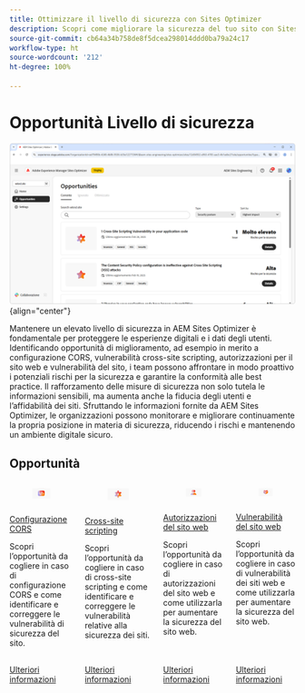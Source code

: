 ```yaml
---
title: Ottimizzare il livello di sicurezza con Sites Optimizer
description: Scopri come migliorare la sicurezza del tuo sito con Sites Optimizer.
source-git-commit: cb64a34b758de8f5dcea298014ddd0ba79a24c17
workflow-type: ht
source-wordcount: '212'
ht-degree: 100%

---
```



# Opportunità Livello di sicurezza

![Opportunità Livello di sicurezza](./assets/security-posture/hero.png){align="center"}

Mantenere un elevato livello di sicurezza in AEM Sites Optimizer è fondamentale per proteggere le esperienze digitali e i dati degli utenti. Identificando opportunità di miglioramento, ad esempio in merito a configurazione CORS, vulnerabilità cross-site scripting, autorizzazioni per il sito web e vulnerabilità del sito, i team possono affrontare in modo proattivo i potenziali rischi per la sicurezza e garantire la conformità alle best practice. Il rafforzamento delle misure di sicurezza non solo tutela le informazioni sensibili, ma aumenta anche la fiducia degli utenti e l’affidabilità dei siti. Sfruttando le informazioni fornite da AEM Sites Optimizer, le organizzazioni possono monitorare e migliorare continuamente la propria posizione in materia di sicurezza, riducendo i rischi e mantenendo un ambiente digitale sicuro.

## Opportunità


<!-- CARDS

* ../documentation/opportunities/cors-configuration.md
  {title=CORS configuration}
  {image=../assets/common/card-code.png}
* ../documentation/opportunities/cross-site-scripting.md
  {title=Cross-site scripting}
  {image=../assets/common/card-gear.png}
* ../documentation/opportunities/website-permissions.md  
  {title=Website permissions}
  {image=../assets/common/card-people.png}
* ../documentation/opportunities//website-vulnerabilities.md
  {title=Website vulnerabilities}
  {image=../assets/common/card-puzzle.png}

-->
<!-- START CARDS HTML - DO NOT MODIFY BY HAND -->
<div class="columns">
    <div class="column is-half-tablet is-half-desktop is-one-third-widescreen" aria-label="CORS configuration">
        <div class="card" style="height: 100%; display: flex; flex-direction: column; height: 100%;">
            <div class="card-image">
                <figure class="image x-is-16by9">
                    <a href="../documentation/opportunities/cors-configuration.md" title="Configurazione CORS" target="_blank" rel="referrer">
                        <img class="is-bordered-r-small" src="../assets/common/card-code.png" alt="Configurazione CORS"
                             style="width: 100%; aspect-ratio: 16 / 9; object-fit: cover; overflow: hidden; display: block; margin: auto;">
                    </a>
                </figure>
            </div>
            <div class="card-content is-padded-small" style="display: flex; flex-direction: column; flex-grow: 1; justify-content: space-between;">
                <div class="top-card-content">
                    <p class="headline is-size-6 has-text-weight-bold">
                        <a href="../documentation/opportunities/cors-configuration.md" target="_blank" rel="referrer" title="Configurazione CORS">Configurazione CORS</a>
                    </p>
                    <p class="is-size-6">Scopri l’opportunità da cogliere in caso di configurazione CORS e come identificare e correggere le vulnerabilità di sicurezza del sito.</p>
                </div>
                <a href="../documentation/opportunities/cors-configuration.md" target="_blank" rel="referrer" class="spectrum-Button spectrum-Button--outline spectrum-Button--primary spectrum-Button--sizeM" style="align-self: flex-start; margin-top: 1rem;">
                    <span class="spectrum-Button-label has-no-wrap has-text-weight-bold">Ulteriori informazioni</span>
                </a>
            </div>
        </div>
    </div>
    <div class="column is-half-tablet is-half-desktop is-one-third-widescreen" aria-label="Cross-site scripting">
        <div class="card" style="height: 100%; display: flex; flex-direction: column; height: 100%;">
            <div class="card-image">
                <figure class="image x-is-16by9">
                    <a href="../documentation/opportunities/cross-site-scripting.md" title="Cross-site scripting" target="_blank" rel="referrer">
                        <img class="is-bordered-r-small" src="../assets/common/card-gear.png" alt="Cross-site scripting"
                             style="width: 100%; aspect-ratio: 16 / 9; object-fit: cover; overflow: hidden; display: block; margin: auto;">
                    </a>
                </figure>
            </div>
            <div class="card-content is-padded-small" style="display: flex; flex-direction: column; flex-grow: 1; justify-content: space-between;">
                <div class="top-card-content">
                    <p class="headline is-size-6 has-text-weight-bold">
                        <a href="../documentation/opportunities/cross-site-scripting.md" target="_blank" rel="referrer" title="Cross-site scripting">Cross-site scripting</a>
                    </p>
                    <p class="is-size-6">Scopri l’opportunità da cogliere in caso di cross-site scripting e come identificare e correggere le vulnerabilità relative alla sicurezza dei siti.</p>
                </div>
                <a href="../documentation/opportunities/cross-site-scripting.md" target="_blank" rel="referrer" class="spectrum-Button spectrum-Button--outline spectrum-Button--primary spectrum-Button--sizeM" style="align-self: flex-start; margin-top: 1rem;">
                    <span class="spectrum-Button-label has-no-wrap has-text-weight-bold">Ulteriori informazioni</span>
                </a>
            </div>
        </div>
    </div>
    <div class="column is-half-tablet is-half-desktop is-one-third-widescreen" aria-label="Website permissions">
        <div class="card" style="height: 100%; display: flex; flex-direction: column; height: 100%;">
            <div class="card-image">
                <figure class="image x-is-16by9">
                    <a href="../documentation/opportunities/website-permissions.md" title="Autorizzazioni del sito web" target="_blank" rel="referrer">
                        <img class="is-bordered-r-small" src="../assets/common/card-people.png" alt="Autorizzazioni del sito web"
                             style="width: 100%; aspect-ratio: 16 / 9; object-fit: cover; overflow: hidden; display: block; margin: auto;">
                    </a>
                </figure>
            </div>
            <div class="card-content is-padded-small" style="display: flex; flex-direction: column; flex-grow: 1; justify-content: space-between;">
                <div class="top-card-content">
                    <p class="headline is-size-6 has-text-weight-bold">
                        <a href="../documentation/opportunities/website-permissions.md" target="_blank" rel="referrer" title="Autorizzazioni del sito web">Autorizzazioni del sito web</a>
                    </p>
                    <p class="is-size-6">Scopri l’opportunità da cogliere in caso di autorizzazioni del sito web e come utilizzarla per aumentare la sicurezza del sito web.</p>
                </div>
                <a href="../documentation/opportunities/website-permissions.md" target="_blank" rel="referrer" class="spectrum-Button spectrum-Button--outline spectrum-Button--primary spectrum-Button--sizeM" style="align-self: flex-start; margin-top: 1rem;">
                    <span class="spectrum-Button-label has-no-wrap has-text-weight-bold">Ulteriori informazioni</span>
                </a>
            </div>
        </div>
    </div>
    <div class="column is-half-tablet is-half-desktop is-one-third-widescreen" aria-label="Website vulnerabilities">
        <div class="card" style="height: 100%; display: flex; flex-direction: column; height: 100%;">
            <div class="card-image">
                <figure class="image x-is-16by9">
                    <a href="../documentation/opportunities//website-vulnerabilities.md" title="Vulnerabilità del sito web" target="_blank" rel="referrer">
                        <img class="is-bordered-r-small" src="../assets/common/card-puzzle.png" alt="Vulnerabilità del sito web"
                             style="width: 100%; aspect-ratio: 16 / 9; object-fit: cover; overflow: hidden; display: block; margin: auto;">
                    </a>
                </figure>
            </div>
            <div class="card-content is-padded-small" style="display: flex; flex-direction: column; flex-grow: 1; justify-content: space-between;">
                <div class="top-card-content">
                    <p class="headline is-size-6 has-text-weight-bold">
                        <a href="../documentation/opportunities//website-vulnerabilities.md" target="_blank" rel="referrer" title="Vulnerabilità del sito web">Vulnerabilità del sito web</a>
                    </p>
                    <p class="is-size-6">Scopri l’opportunità da cogliere in caso di vulnerabilità dei siti web e come utilizzarla per aumentare la sicurezza del sito web.</p>
                </div>
                <a href="../documentation/opportunities//website-vulnerabilities.md" target="_blank" rel="referrer" class="spectrum-Button spectrum-Button--outline spectrum-Button--primary spectrum-Button--sizeM" style="align-self: flex-start; margin-top: 1rem;">
                    <span class="spectrum-Button-label has-no-wrap has-text-weight-bold">Ulteriori informazioni</span>
                </a>
            </div>
        </div>
    </div>
</div>
<!-- END CARDS HTML - DO NOT MODIFY BY HAND -->


